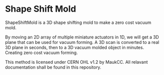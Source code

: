 Shape Shift Mold
====
ShapeShiftMold is a 3D shape shifting mold to make a zero cost vacuum mold.

By moving an 2D array of multiple miniature actuators in 1D, we will get a 3D plane that can be used for vacuum forming.
A 3D scan is converted to a real 3D plane in seconds, then to a 3D vacuum molded object in minutes.
Creating zero cost vacuum forming.

This method is licensed under CERN OHL v1.2 by MaukCC. All relavant documentation shall be found in this repository.
